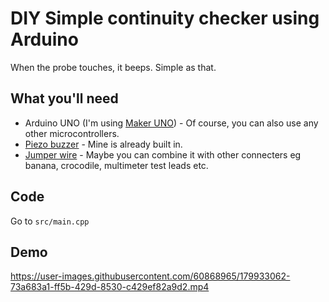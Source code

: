 # DIY Simple continuity checker using Arduino

When the probe touches, it beeps. Simple as that.

## What you'll need

- Arduino UNO (I'm using [Maker UNO](https://my.cytron.io/p-maker-uno-simplifying-arduino-for-education?ref=99Y7TxrNIn6Jo)) - Of course, you can also use any other microcontrollers.
- [Piezo buzzer](https://my.cytron.io/p-buzzer-passive-with-jumper-housing?ref=99Y7TxrNIn6Jo) - Mine is already built in.
- [Jumper wire](https://my.cytron.io/p-male-to-male-jumper-wire?ref=99Y7TxrNIn6Jo) - Maybe you can combine it with other connecters eg banana, crocodile, multimeter test leads etc.

## Code

Go to `src/main.cpp`

## Demo

https://user-images.githubusercontent.com/60868965/179933062-73a683a1-ff5b-429d-8530-c429ef82a9d2.mp4
